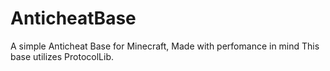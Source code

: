 # AnticheatBase

A simple Anticheat Base for Minecraft, Made with perfomance in mind This base utilizes ProtocolLib.
